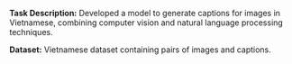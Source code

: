 **Task Description:** Developed a model to generate captions for images in Vietnamese, combining computer vision and natural language processing techniques.

**Dataset:** Vietnamese dataset containing pairs of images and captions.
